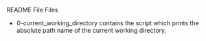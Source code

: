 README File
Files
* 0-current_working_directory contains the script which prints the absolute path name of the current working directory.

